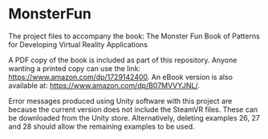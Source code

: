 # MonsterFun

The project files to accompany the book: The Monster Fun Book of Patterns for Developing Virtual Reality Applications

A PDF copy of the book is included as part of this repository. Anyone wanting a printed copy can use the link: https://www.amazon.com/dp/1729142400. An eBook version is also available at: https://www.amazon.com/dp/B07MVVYJNL/. 

Error messages produced using Unity software with this project are because the current version does not include the SteamVR files. These can be downloaded from the Unity store. Alternatively, deleting examples 26, 27 and 28 should allow the remaining examples to be used.

